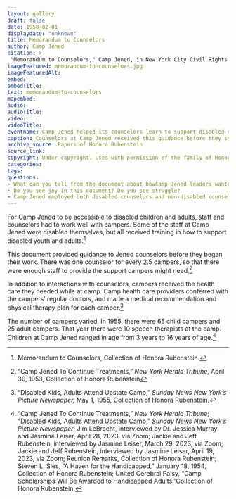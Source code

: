 ```yaml
--- 
layout: gallery
draft: false
date: 1958-02-01
displaydate: "unknown"
title: Memorandum to Counselors
author: Camp Jened
citation: >
 "Memorandum to Counselors," Camp Jened, in New York City Civil Rights History Project, Accessed: [Month Day, Year], https://nyccivilrightshistory.org/gallery/memorandum-to-counselors.
imageFeatured: memorandum-to-counselors.jpg
imageFeaturedAlt: 
embed: 
embedTitle: 
text: memorandum-to-counselors
mapembed: 
audio: 
audioTitle: 
video: 
videoTitle: 
eventname: Camp Jened helped its counselors learn to support disabled campers.
caption: Counselors at Camp Jened received this guidance before they started their work at the camp. There were both disabled and non-disabled counselors at Jened.
archive_source: Papers of Honora Rubenstein
source_link: 
copyright: Under copyright. Used with permission of the family of Honora and Murray Rubenstein.
categories: 
tags: 
questions: 
- What can you tell from the document about howCamp Jened leaders wanted their  counselors to think about their campers? What do the words and images convey about what kind of experience they wanted the campers to have? 
- Do you see joy in this document? Do you see struggle? 
- Camp Jened employed both disabled counselors and non-disabled counselors. Camp Jened recognized that counselors needed to be prepared to work well with disabled campers. If you have a disability, what do you want the adults who work with you to know about how best to support you?
--- 
```


For Camp Jened to be accessible to disabled children and adults, staff and counselors had to work well with campers. Some of the staff at Camp Jened were disabled themselves, but all received training in how to support disabled youth and adults.[^1]

This document provided guidance to Jened counselors before they began their work. There was one counselor for every 2.5 campers, so that there were enough staff to provide the support campers might need.[^2]

In addition to interactions with counselors, campers received the health care they needed while at camp. Camp health care providers conferred with the campers’ regular doctors, and made a medical recommendation and physical therapy plan for each camper.[^3]

The number of campers varied. In 1955, there were 65 child campers and 25 adult campers. That year there were 10 speech therapists at the camp. Children at Camp Jened ranged in age from 3 years to 16 years of age.[^4]

[^1]: Memorandum to Counselors, Collection of Honora Rubenstein.

[^2]: “Camp Jened To Continue Treatments,” *New York Herald Tribune*, April 30, 1953, Collection of Honora Rubenstein

[^3]: “Disabled Kids, Adults Attend Upstate Camp,” *Sunday News New York’s Picture Newspaper,* May 1, 1955, Collection of Honora Rubenstein.

[^4]: “Camp Jened To Continue Treatments,” *New York Herald Tribune*; “Disabled Kids, Adults Attend Upstate Camp,” *Sunday News New York’s Picture Newspaper*; Jim LeBrecht, interviewed by Dr. Jessica Murray and Jasmine Leiser, April 28, 2023, via Zoom; Jackie and Jeff Rubenstein, interviewed by Jasmine Leiser, March 29, 2023, via Zoom; Jackie and Jeff Rubenstein, interviewed by Jasmine Leiser, April 19, 2023, via Zoom; Reunion Remarks, Collection of Honora Rubenstein; Steven L. Sles, “A Haven for the Handicapped,” January 18, 1954, Collection of Honora Rubenstein; United Cerebral Palsy, “Camp Scholarships Will Be Awarded to Handicapped Adults,”Collection of Honora Rubenstein.
